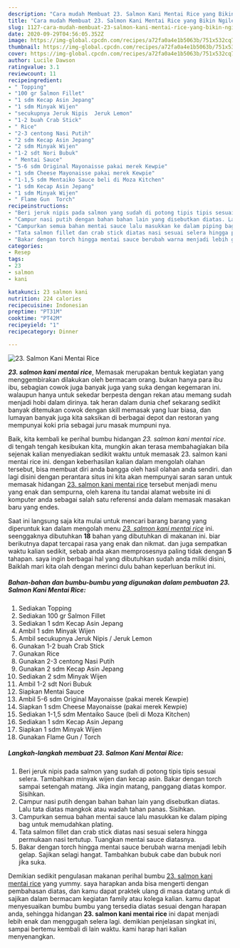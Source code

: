 ```yaml
---
description: "Cara mudah Membuat 23. Salmon Kani Mentai Rice yang Bikin Ngiler"
title: "Cara mudah Membuat 23. Salmon Kani Mentai Rice yang Bikin Ngiler"
slug: 1127-cara-mudah-membuat-23-salmon-kani-mentai-rice-yang-bikin-ngiler
date: 2020-09-29T04:56:05.352Z
image: https://img-global.cpcdn.com/recipes/a72fa0a4e1b5063b/751x532cq70/23-salmon-kani-mentai-rice-foto-resep-utama.jpg
thumbnail: https://img-global.cpcdn.com/recipes/a72fa0a4e1b5063b/751x532cq70/23-salmon-kani-mentai-rice-foto-resep-utama.jpg
cover: https://img-global.cpcdn.com/recipes/a72fa0a4e1b5063b/751x532cq70/23-salmon-kani-mentai-rice-foto-resep-utama.jpg
author: Lucile Dawson
ratingvalue: 3.1
reviewcount: 11
recipeingredient:
- " Topping"
- "100 gr Salmon Fillet"
- "1 sdm Kecap Asin Jepang"
- "1 sdm Minyak Wijen"
- "secukupnya Jeruk Nipis  Jeruk Lemon"
- "1-2 buah Crab Stick"
- " Rice"
- "2-3 centong Nasi Putih"
- "2 sdm Kecap Asin Jepang"
- "2 sdm Minyak Wijen"
- "1-2 sdt Nori Bubuk"
- " Mentai Sauce"
- "5-6 sdm Original Mayonaisse pakai merek Kewpie"
- "1 sdm Cheese Mayonaisse pakai merek Kewpie"
- "1-1,5 sdm Mentaiko Sauce beli di Moza Kitchen"
- "1 sdm Kecap Asin Jepang"
- "1 sdm Minyak Wijen"
- " Flame Gun  Torch"
recipeinstructions:
- "Beri jeruk nipis pada salmon yang sudah di potong tipis tipis sesuai selera. Tambahkan minyak wijen dan kecap asin. Bakar dengan torch sampai setengah matang. Jika ingin matang, panggang diatas kompor. Sisihkan."
- "Campur nasi putih dengan bahan bahan lain yang disebutkan diatas. Lalu tata diatas mangkok atau wadah tahan panas. Sisihkan."
- "Campurkan semua bahan mentai sauce lalu masukkan ke dalam piping bag untuk memudahkan plating."
- "Tata salmon fillet dan crab stick diatas nasi sesuai selera hingga permukaan nasi tertutup. Tuangkan mentai sauce diatasnya."
- "Bakar dengan torch hingga mentai sauce berubah warna menjadi lebih gelap. Sajikan selagi hangat. Tambahkan bubuk cabe dan bubuk nori jika suka."
categories:
- Resep
tags:
- 23
- salmon
- kani

katakunci: 23 salmon kani 
nutrition: 224 calories
recipecuisine: Indonesian
preptime: "PT31M"
cooktime: "PT42M"
recipeyield: "1"
recipecategory: Dinner

---
```



![23. Salmon Kani Mentai Rice](https://img-global.cpcdn.com/recipes/a72fa0a4e1b5063b/751x532cq70/23-salmon-kani-mentai-rice-foto-resep-utama.jpg)

<b><i>23. salmon kani mentai rice</i></b>, Memasak merupakan bentuk kegiatan yang menggembirakan dilakukan oleh bermacam orang. bukan hanya para ibu ibu, sebagian cowok juga banyak juga yang suka dengan kegemaran ini. walaupun hanya untuk sekedar berpesta dengan rekan atau memang sudah menjadi hobi dalam dirinya. tak heran dalam dunia chef sekarang sedikit banyak ditemukan cowok dengan skill memasak yang luar biasa, dan lumayan banyak juga kita saksikan di berbagai depot dan restoran yang mempunyai koki pria sebagai juru masak mumpuni nya.

Baik, kita kembali ke perihal bumbu hidangan <i>23. salmon kani mentai rice</i>. di tengah tengah kesibukan kita, mungkin akan terasa membahagiakan bila sejenak kalian menyediakan sedikit waktu untuk memasak 23. salmon kani mentai rice ini. dengan keberhasilan kalian dalam mengolah olahan tersebut, bisa membuat diri anda bangga oleh hasil olahan anda sendiri. dan lagi disini dengan perantara situs ini kita akan mempunyai saran saran untuk memasak hidangan <u>23. salmon kani mentai rice</u> tersebut menjadi menu yang enak dan sempurna, oleh karena itu tandai alamat website ini di komputer anda sebagai salah satu referensi anda dalam memasak masakan baru yang endes.




Saat ini langsung saja kita mulai untuk mencari barang barang yang diperuntuk kan dalam mengolah menu <u><i>23. salmon kani mentai rice</i></u> ini. seenggaknya dibutuhkan <b>18</b> bahan yang dibutuhkan di makanan ini. biar berikutnya dapat tercapai rasa yang enak dan nikmat. dan juga sempatkan waktu kalian sedikit, sebab anda akan memprosesnya paling tidak dengan <b>5</b> tahapan. saya ingin berbagai hal yang dibutuhkan sudah anda miliki disini, Baiklah mari kita olah dengan merinci dulu bahan keperluan berikut ini.

<!--inarticleads1-->

##### Bahan-bahan dan bumbu-bumbu yang digunakan dalam pembuatan 23. Salmon Kani Mentai Rice:

1. Sediakan  Topping
1. Sediakan 100 gr Salmon Fillet
1. Sediakan 1 sdm Kecap Asin Jepang
1. Ambil 1 sdm Minyak Wijen
1. Ambil secukupnya Jeruk Nipis / Jeruk Lemon
1. Gunakan 1-2 buah Crab Stick
1. Gunakan  Rice
1. Gunakan 2-3 centong Nasi Putih
1. Gunakan 2 sdm Kecap Asin Jepang
1. Sediakan 2 sdm Minyak Wijen
1. Ambil 1-2 sdt Nori Bubuk
1. Siapkan  Mentai Sauce
1. Ambil 5-6 sdm Original Mayonaisse (pakai merek Kewpie)
1. Siapkan 1 sdm Cheese Mayonaisse (pakai merek Kewpie)
1. Sediakan 1-1,5 sdm Mentaiko Sauce (beli di Moza Kitchen)
1. Sediakan 1 sdm Kecap Asin Jepang
1. Siapkan 1 sdm Minyak Wijen
1. Gunakan  Flame Gun / Torch




<!--inarticleads2-->

##### Langkah-langkah membuat 23. Salmon Kani Mentai Rice:

1. Beri jeruk nipis pada salmon yang sudah di potong tipis tipis sesuai selera. Tambahkan minyak wijen dan kecap asin. Bakar dengan torch sampai setengah matang. Jika ingin matang, panggang diatas kompor. Sisihkan.
1. Campur nasi putih dengan bahan bahan lain yang disebutkan diatas. Lalu tata diatas mangkok atau wadah tahan panas. Sisihkan.
1. Campurkan semua bahan mentai sauce lalu masukkan ke dalam piping bag untuk memudahkan plating.
1. Tata salmon fillet dan crab stick diatas nasi sesuai selera hingga permukaan nasi tertutup. Tuangkan mentai sauce diatasnya.
1. Bakar dengan torch hingga mentai sauce berubah warna menjadi lebih gelap. Sajikan selagi hangat. Tambahkan bubuk cabe dan bubuk nori jika suka.




Demikian sedikit pengulasan makanan perihal bumbu <u>23. salmon kani mentai rice</u> yang yummy. saya harapkan anda bisa mengerti dengan pembahasan diatas, dan kamu dapat praktek ulang di masa datang untuk di sajikan dalam bermacam kegiatan family atau kolega kalian. kamu dapat menyesuaikan bumbu bumbu yang tersedia diatas sesuai dengan harapan anda, sehingga hidangan <b>23. salmon kani mentai rice</b> ini dapat menjadi lebih enak dan menggugah selera lagi. demikian penjelasan singkat ini, sampai bertemu kembali di lain waktu. kami harap hari kalian menyenangkan.
